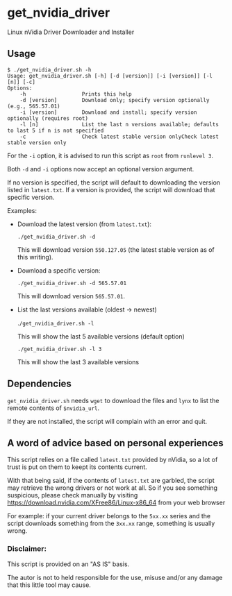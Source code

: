 # get_nvidia_driver
Linux nVidia Driver Downloader and Installer

## Usage

```
$ ./get_nvidia_driver.sh -h
Usage: get_nvidia_driver.sh [-h] [-d [version]] [-i [version]] [-l [n]] [-c]
Options:
    -h                  Prints this help
    -d [version]        Download only; specify version optionally (e.g., 565.57.01)
    -i [version]        Download and install; specify version optionally (requires root)
    -l [n]              List the last n versions available; defaults to last 5 if n is not specified
    -c                  Check latest stable version onlyCheck latest stable version only
```
For the `-i` option, it is advised to run this script as `root` from `runlevel 3`.

Both `-d` and `-i` options now accept an optional version argument.

If no version is specified, the script will default to downloading the version listed in `latest.txt`. If a version is provided, the script will download that specific version.

Examples:

- Download the latest version (from `latest.txt`):

    `./get_nvidia_driver.sh -d`

    This will download version `550.127.05` (the latest stable version as of this writing).

- Download a specific version:

    `./get_nvidia_driver.sh -d 565.57.01`

    This will download version `565.57.01`.

- List the last versions available (oldest -> newest)

    .`/get_nvidia_driver.sh -l`

    This will show the last 5 available versions (default option)

    `./get_nvidia_driver.sh -l 3`

    This will show the last 3 available versions


## Dependencies
`get_nvidia_driver.sh` needs `wget` to download the files and `lynx` to list the remote contents of `$nvidia_url`.<p>
If they are not installed, the script will complain with an error and quit.<p>

## A word of advice based on personal experiences
This script relies on a file called `latest.txt` provided by nVidia, so a lot of trust is put on them to keept its contents current.<p>
With that being said, if the contents of `latest.txt` are garbled, the script may retrieve the wrong drivers or not work at all. So if you see something suspicious, please check manually by visiting https://download.nvidia.com/XFree86/Linux-x86_64 from your web browser<p>
For example: if your current driver belongs to the `5xx.xx` series and the script downloads something from the `3xx.xx` range, something is usually wrong.<p>

### Disclaimer: 
This script is provided on an "AS IS" basis.<p>
The autor is not to held responsible for the use, misuse and/or any damage that this little tool may cause.<p>
